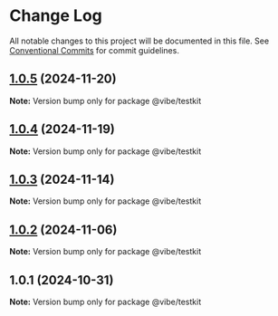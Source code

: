 # Change Log

All notable changes to this project will be documented in this file.
See [Conventional Commits](https://conventionalcommits.org) for commit guidelines.

## [1.0.5](https://github.com/mondaycom/vibe/compare/@vibe/testkit@1.0.4...@vibe/testkit@1.0.5) (2024-11-20)

**Note:** Version bump only for package @vibe/testkit





## [1.0.4](https://github.com/mondaycom/vibe/compare/@vibe/testkit@1.0.3...@vibe/testkit@1.0.4) (2024-11-19)

**Note:** Version bump only for package @vibe/testkit





## [1.0.3](https://github.com/mondaycom/vibe/compare/@vibe/testkit@1.0.2...@vibe/testkit@1.0.3) (2024-11-14)

**Note:** Version bump only for package @vibe/testkit





## [1.0.2](https://github.com/mondaycom/vibe/compare/@vibe/testkit@1.0.1...@vibe/testkit@1.0.2) (2024-11-06)

**Note:** Version bump only for package @vibe/testkit





## 1.0.1 (2024-10-31)

**Note:** Version bump only for package @vibe/testkit
